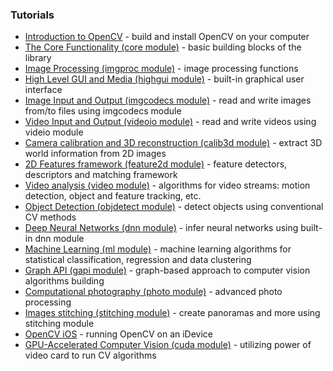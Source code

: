 ### Tutorials


* [Introduction to OpenCV](https://docs.opencv.org/master/df/d65/tutorial_table_of_content_introduction.html) - build and install OpenCV on your computer
* [The Core Functionality (core module)](https://docs.opencv.org/master/de/d7a/tutorial_table_of_content_core.html) - basic building blocks of the library
* [Image Processing (imgproc module)](https://docs.opencv.org/master/d7/da8/tutorial_table_of_content_imgproc.html) - image processing functions
* [High Level GUI and Media (highgui module)](https://docs.opencv.org/master/d0/de2/tutorial_table_of_content_highgui.html) - built-in graphical user interface
* [Image Input and Output (imgcodecs module)](https://docs.opencv.org/master/da/d8f/tutorial_table_of_content_imgcodecs.html) - read and write images from/to files using imgcodecs module
* [Video Input and Output (videoio module)](https://docs.opencv.org/master/df/d2c/tutorial_table_of_content_videoio.html) - read and write videos using videio module
* [Camera calibration and 3D reconstruction (calib3d module)](https://docs.opencv.org/master/d6/d55/tutorial_table_of_content_calib3d.html) - extract 3D world information from 2D images
* [2D Features framework (feature2d module)](https://docs.opencv.org/master/d9/d97/tutorial_table_of_content_features2d.html) - feature detectors, descriptors and matching framework
* [Video analysis (video module)](https://docs.opencv.org/master/da/dd0/tutorial_table_of_content_video.html) - algorithms for video streams: motion detection, object and feature tracking, etc.
* [Object Detection (objdetect module)](https://docs.opencv.org/master/d2/d64/tutorial_table_of_content_objdetect.html) - detect objects using conventional CV methods
* [Deep Neural Networks (dnn module)](https://docs.opencv.org/master/d2/d58/tutorial_table_of_content_dnn.html) - infer neural networks using built-in dnn module
* [Machine Learning (ml module)](https://docs.opencv.org/master/d1/d69/tutorial_table_of_content_ml.html) - machine learning algorithms for statistical classification, regression and data clustering
* [Graph API (gapi module)](https://docs.opencv.org/master/df/d7e/tutorial_table_of_content_gapi.html) - graph-based approach to computer vision algorithms building
* [Computational photography (photo module)](https://docs.opencv.org/master/da/de7/tutorial_table_of_content_photo.html) - advanced photo processing
* [Images stitching (stitching module)](https://docs.opencv.org/master/d0/d33/tutorial_table_of_content_stitching.html) - create panoramas and more using stitching module
* [OpenCV iOS](https://docs.opencv.org/master/d3/dc9/tutorial_table_of_content_ios.html) - running OpenCV on an iDevice
* [GPU-Accelerated Computer Vision (cuda module)](https://docs.opencv.org/master/da/d2c/tutorial_table_of_content_gpu.html) - utilizing power of video card to run CV algorithms
